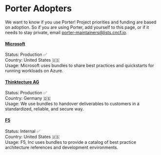 # Porter Adopters

We want to know if you use Porter! Project priorities and funding are based on
adoption. So if you are using Porter, add yourself to this page, or if it needs
to stay private, email [porter-maintainers@lists.cncf.io](mailto:porter-maintainers@lists.cncf.io).

#### [Microsoft](https://microsoft.com)
Status: Production ✅  
Country: United States 🇺🇸    
Usage: Microsoft uses bundles to share best practices and quickstarts for running workloads on Azure.

#### [Thinktecture AG](https://thinktecture.com)
Status: Production ✅  
Country: Germany 🇩🇪  
Usage: We use bundles to handover deliverables to customers in a standardized, reliable, and secure way.

#### [F5](https://www.f5.com)
Status: Internal ✅  
Country: United States 🇺🇸  
Usage: F5, Inc uses bundles to provide a catalog of best practice architecture references and development environments.  
